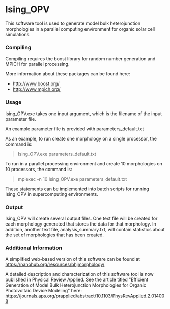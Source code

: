 Ising_OPV
=========

This software tool is used to generate model bulk heterojunction morphologies in a parallel computing environment for organic solar cell simulations.

### Compiling
Compiling requires the boost library for random number generation and MPICH for parallel processing.

More information about these packages can be found here:
- http://www.boost.org/
- http://www.mpich.org/

### Usage
Ising_OPV.exe takes one input argument, which is the filename of the input parameter file.

An example parameter file is provided with parameters_default.txt

As an example, to run create one morphology on a single processor, the command is:
>    Ising_OPV.exe parameters_default.txt

To run in a parallel processing environment and create 10 morphologies on 10 processors, the command is:
>    mpiexec -n 10 Ising_OPV.exe parameters_default.txt

These statements can be implemented into batch scripts for running Ising_OPV in supercomputing environments.

### Output
Ising_OPV will create several output files.  One text file will be created for each morphology generated that stores the data for that morphology.  In addition, another text file, analysis_summary.txt, will contain statistics about the set of morphologies that has been created.

### Additional Information
A simplified web-based version of this software can be found at https://nanohub.org/resources/bhjmorphology/

A detailed description and characterization of this software tool is now published in Physical Review Applied. See the article titled "Efficient Generation of Model Bulk Heterojunction Morphologies for Organic Photovoltaic Device Modeling" here:
https://journals.aps.org/prapplied/abstract/10.1103/PhysRevApplied.2.014008
